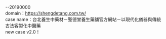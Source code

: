 --20190000<br>
domain：https://shengdetang.com.tw/<br>
case name：台北養生中藥材－聖德堂養生藥舖官方網站－以現代化儀器與傳統古法客製化中醫藥<br>
new case v2.0！<br>

